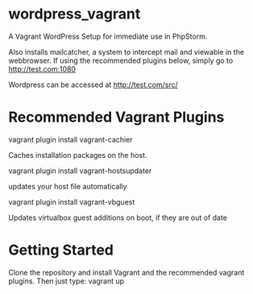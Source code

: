 wordpress_vagrant
=================

A Vagrant WordPress Setup for immediate use in PhpStorm.

Also installs mailcatcher, a system to intercept mail and viewable in the webbrowser. If using the recommended plugins below, simply go to http://test.com:1080

Wordpress can be accessed at http://test.com/src/

Recommended Vagrant Plugins
===========================

vagrant plugin install vagrant-cachier

  Caches installation packages on the host.

vagrant plugin install vagrant-hostsupdater

  updates your host file automatically
  
vagrant plugin install vagrant-vbguest

  Updates virtualbox guest additions on boot, if they are out of date

Getting Started
===============

Clone the repository and install Vagrant and the recommended vagrant plugins. Then just type:
vagrant up
